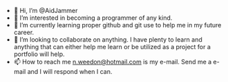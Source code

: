 - 👋 Hi, I’m @AidJammer
- 👀 I’m interested in becoming a programmer of any kind.
- 🌱 I’m currently learning proper github and git use to help me in my future career.
- 💞️ I’m looking to collaborate on anything. I have plenty to learn and anything that can either help me learn or be utilized as a project for a portfolio will help.
- 📫 How to reach me n.weedon@hotmail.com is my e-mail. Send me a e-mail and I will respond when I can.

<!---
AidJammer/AidJammer is a ✨ special ✨ repository because its `README.md` (this file) appears on your GitHub profile.
You can click the Preview link to take a look at your changes.
--->
